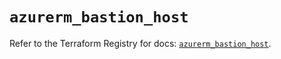 # `azurerm_bastion_host`

Refer to the Terraform Registry for docs: [`azurerm_bastion_host`](https://registry.terraform.io/providers/hashicorp/azurerm/3.104.2/docs/resources/bastion_host).
